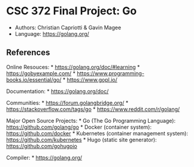 # CSC 372 Final Project: Go

* Authors: Christian Capriotti & Gavin Magee 
* Language: https://golang.org/

## References

Online Resouces:
    * https://golang.org/doc/#learning
    * https://gobyexample.com/
    * https://www.programming-books.io/essential/go/
    * https://www.gopl.io/

Documentation:
    * https://golang.org/doc/

Communities:
    * https://forum.golangbridge.org/
    * https://stackoverflow.com/tags/go
    * https://www.reddit.com/r/golang/

Major Open Source Projects:
    * Go (The Go Programming Language): https://github.com/golang/go
    * Docker (container system): https://github.com/docker
    * Kubernetes (container management system): https://github.com/kubernetes
    * Hugo (static site generator): https://github.com/gohugoio

Compiler:
    * https://golang.org/